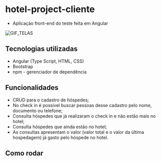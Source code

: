 # hotel-project-cliente
- Aplicação front-end do teste feita em Angular

![GIF_TELAS](https://github.com/Bruno-ferrariv/hotel-project-cliente/blob/main/gif/hotel_project_animacao.gif)

## Tecnologias utilizadas
- Angular (Type Script, HTML, CSS)
- Bootstrap
- npm - gerenciador de dependência

## Funcionalidades
- CRUD para o cadastro de hóspedes;
- No check in é possível buscar pessoas desse cadastro pelo nome, documento ou telefone;
- Consulta hóspedes que já realizaram o check in e não estão mais no hotel;
- Consulta hóspedes que ainda estão no hotel;
- As consultas apresentam o valor (valor total e o valor da última hospedagem) já gasto pelo hóspede no hotel.

## Como rodar



